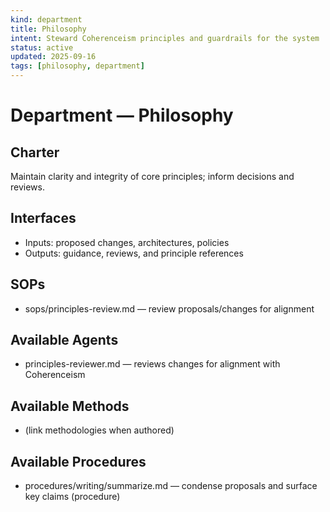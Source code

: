 ```yaml
---
kind: department
title: Philosophy
intent: Steward Coherenceism principles and guardrails for the system
status: active
updated: 2025-09-16
tags: [philosophy, department]
---
```


# Department — Philosophy

## Charter
Maintain clarity and integrity of core principles; inform decisions and reviews.

## Interfaces
- Inputs: proposed changes, architectures, policies
- Outputs: guidance, reviews, and principle references

## SOPs
- sops/principles-review.md — review proposals/changes for alignment

## Available Agents
- principles-reviewer.md — reviews changes for alignment with Coherenceism

## Available Methods
- (link methodologies when authored)

## Available Procedures
- procedures/writing/summarize.md — condense proposals and surface key claims (procedure)
